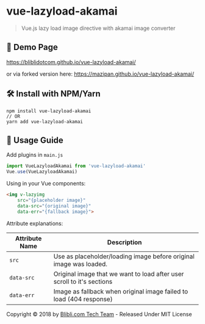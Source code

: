 # vue-lazyload-akamai

> Vue.js lazy load image directive with akamai image converter

## 💅 Demo Page

https://bliblidotcom.github.io/vue-lazyload-akamai/

or via forked version here: https://mazipan.github.io/vue-lazyload-akamai/

## 🛠 Install with NPM/Yarn

```
npm install vue-lazyload-akamai
// OR
yarn add vue-lazyload-akamai
```

## 🚀 Usage Guide

Add plugins in `main.js`

```js
import VueLazyloadAkamai from 'vue-lazyload-akamai'
Vue.use(VueLazyloadAkamai)
```

Using in your Vue components:

```html
<img v-lazyimg
    src="{placeholder image}"
    data-src="{original image}"
    data-err="{fallback image}">
```

Attribute explanations:

| Attribute Name | Description        |
| ---------------|--------------------|
| `src`          | Use as placeholder/loading image before original image was loaded. |
| `data-src`     | Original image that we want to load after user scroll to it's sections |
| `data-err`     | Image as fallback when original image failed to load (404 response) |



Copyright © 2018 by [Blibli.com Tech Team](https://github.com/bliblidotcom) - Released Under MIT License
